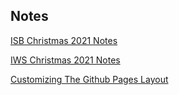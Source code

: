 ## Notes

[ISB Christmas 2021 Notes](2021-12-clarinets)

[IWS Christmas 2021 Notes](2021-12-iws-clarinets)

[Customizing The Github Pages Layout](https://aregsar.com/blog/2019/how-to-customize-your-github-pages-blog-layout-in-five-minutes/#how-to-customize-your-github-pages-blog-layout-in-five-minutes)
